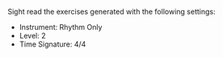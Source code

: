 Sight read the exercises generated with the following settings:

- Instrument: Rhythm Only
- Level: 2
- Time Signature: 4/4